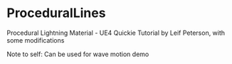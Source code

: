 # ProceduralLines
Procedural Lightning Material - UE4 Quickie Tutorial by Leif Peterson, with some modifications

Note to self: Can be used for wave motion demo
